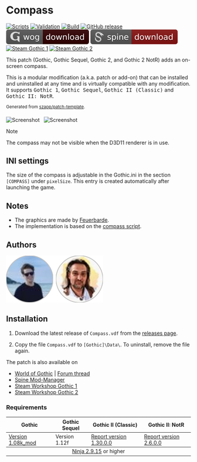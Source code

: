 # Compass

[![Scripts](https://github.com/szapp/Compass/actions/workflows/scripts.yml/badge.svg)](https://github.com/szapp/Compass/actions/workflows/scripts.yml)
[![Validation](https://github.com/szapp/Compass/actions/workflows/validation.yml/badge.svg)](https://github.com/szapp/Compass/actions/workflows/validation.yml)
[![Build](https://github.com/szapp/Compass/actions/workflows/build.yml/badge.svg)](https://github.com/szapp/Compass/actions/workflows/build.yml)
[![GitHub release](https://img.shields.io/github/v/release/szapp/Compass.svg)](https://github.com/szapp/Compass/releases/latest)  
[![World of Gothic](https://raw.githubusercontent.com/szapp/patch-template/main/.github/actions/initialization/badges/wog.svg)](https://www.worldofgothic.de/dl/download_638.htm)
[![Spine](https://raw.githubusercontent.com/szapp/patch-template/main/.github/actions/initialization/badges/spine.svg)](https://clockwork-origins.com/spine)
[![Steam Gothic 1](https://img.shields.io/badge/steam-Gothic%201-2a3f5a?logo=steam&labelColor=1b2838)](https://steamcommunity.com/sharedfiles/filedetails/?id=2787288239)
[![Steam Gothic 2](https://img.shields.io/badge/steam-Gothic%202-2a3f5a?logo=steam&labelColor=1b2838)](https://steamcommunity.com/sharedfiles/filedetails/?id=2787285078)

This patch (Gothic, Gothic Sequel, Gothic 2, and Gothic 2 NotR) adds an on-screen compass.

This is a modular modification (a.k.a. patch or add-on) that can be installed and uninstalled at any time and is virtually compatible with any modification.
It supports <kbd>Gothic 1</kbd>, <kbd>Gothic Sequel</kbd>, <kbd>Gothic II (Classic)</kbd> and <kbd>Gothic II: NotR</kbd>.

<sup>Generated from [szapp/patch-template](https://github.com/szapp/patch-template).</sup>

<img src="https://github.com/szapp/Compass/assets/20203034/ada59636-7337-47cb-8c3d-0d2dc571b659" alt="Screenshot" width="29%" /> &nbsp;
<img src="https://github.com/szapp/Compass/assets/20203034/5e55e0ff-aadf-48df-9801-d93e285cd5e9" alt="Screenshot" width="51%" />

> [!NOTE]
> The compass may not be visible when the D3D11 renderer is in use.

## INI settings

The size of the compass is adjustable in the Gothic.ini in the section `[COMPASS]` under `pixelSize`.
This entry is created automatically after launching the game.

## Notes

- The graphics are made by [Feuerbarde](https://forum.worldofplayers.de/forum/members/165148).
- The implementation is based on the [compass script](https://forum.worldofplayers.de/forum/threads/?p=26483751).

## Authors

[![Authors](.github/authors.svg)](https://github.com/szapp/Compass/assets/20203034/c9fa18cc-2c4f-40cd-be12-c75c69193386)

## Installation

1. Download the latest release of `Compass.vdf` from the [releases page](https://github.com/szapp/Compass/releases/latest).

2. Copy the file `Compass.vdf` to `[Gothic]\Data\`. To uninstall, remove the file again.

The patch is also available on
- [World of Gothic](https://www.worldofgothic.de/dl/download_638.htm) | [Forum thread](https://forum.worldofplayers.de/forum/threads/1560392)
- [Spine Mod-Manager](https://clockwork-origins.com/spine/)
- [Steam Workshop Gothic 1](https://steamcommunity.com/sharedfiles/filedetails/?id=2787288239)
- [Steam Workshop Gothic 2](https://steamcommunity.com/sharedfiles/filedetails/?id=2787285078)

### Requirements

<table><thead><tr><th>Gothic</th><th>Gothic Sequel</th><th>Gothic II (Classic)</th><th>Gothic II: NotR</th></tr></thead>
<tbody><tr><td><a href="https://www.worldofgothic.de/dl/download_34.htm">Version 1.08k_mod</a></td><td>Version 1.12f</td><td><a href="https://www.worldofgothic.de/dl/download_278.htm">Report version 1.30.0.0</a></td><td><a href="https://www.worldofgothic.de/dl/download_278.htm">Report version 2.6.0.0</a></td></tr></tbody>
<tbody><tr><td colspan="4" align="center"><a href="https://github.com/szapp/Ninja/wiki#wiki-content">Ninja 2.9.15</a> or higher</td></tr></tbody></table>

<!--

If you are interested in writing your own patch, please do not copy this patch!
Instead refer to the PATCH TEMPLATE to build a foundation that is customized to your needs!
The patch template can found at https://github.com/szapp/patch-template.

-->
